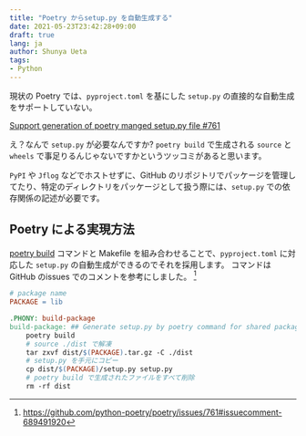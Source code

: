 ```yaml
---
title: "Poetry からsetup.py を自動生成する"
date: 2021-05-23T23:42:28+09:00
draft: true
lang: ja
author: Shunya Ueta
tags:
- Python
---
```


現状の Poetry では、`pyproject.toml` を基にした `setup.py` の直接的な自動生成をサポートしていない。

[Support generation of poetry manged setup.py file #761](https://github.com/python-poetry/poetry/issues/761)

え？なんで `setup.py` が必要なんですか? `poetry build` で生成される `source` と `wheels` で事足りるんじゃないですかというツッコミがあると思います。

`PyPI` や `Jflog` などでホストせずに、GitHub のリポジトリでパッケージを管理してたり、特定のディレクトリをパッケージとして扱う際には、`setup.py` での依存関係の記述が必要です。

## Poetry による実現方法

[poetry build](https://python-poetry.org/docs/cli/#build) コマンドと Makefile を組み合わせることで、`pyproject.toml` に対応した `setup.py` の自動生成ができるのでそれを採用します。
コマンドはGitHub のissues でのコメントを参考にしました。 [^1]

```Makefile
# package name
PACKAGE = lib

.PHONY: build-package
build-package: ## Generate setup.py by poetry command for shared package 
    poetry build
    # source ./dist で解凍
    tar zxvf dist/$(PACKAGE).tar.gz -C ./dist
    # setup.py を手元にコピー
    cp dist/$(PACKAGE)/setup.py setup.py
    # poetry build で生成されたファイルをすべて削除
    rm -rf dist
```

[^1]: https://github.com/python-poetry/poetry/issues/761#issuecomment-689491920
